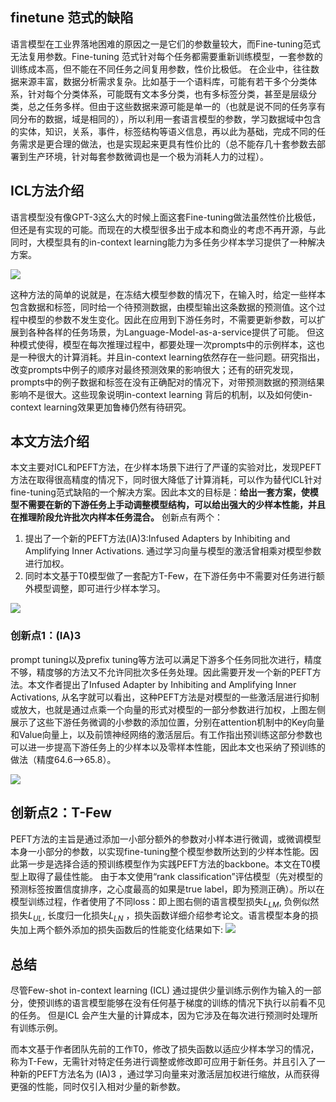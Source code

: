 ## finetune 范式的缺陷
语言模型在工业界落地困难的原因之一是它们的参数量较大，而Fine-tuning范式无法复用参数。Fine-tuning 范式针对每个任务都需要重新训练模型，一套参数的训练成本高，但不能在不同任务之间复用参数，性价比极低。
在企业中，往往数据来源丰富，数据分析需求复杂。比如基于一个语料库，可能有若干多个分类体系，针对每个分类体系，可能既有文本多分类，也有多标签分类，甚至是层级分类，总之任务多样。但由于这些数据来源可能是单一的（也就是说不同的任务享有同分布的数据，域是相同的），所以利用一套语言模型的参数，学习数据域中包含的实体，知识，关系，事件，标签结构等语义信息，再以此为基础，完成不同的任务需求是更合理的做法，也是实现起来更具有性价比的（总不能存几十套参数去部署到生产环境，针对每套参数微调也是一个极为消耗人力的过程）。

## ICL方法介绍
语言模型没有像GPT-3这么大的时候上面这套Fine-tuning做法虽然性价比极低，但还是有实现的可能。而现在的大模型很多出于成本和商业的考虑不再开源，与此同时，大模型具有的in-context learning能力为多任务少样本学习提供了一种解决方案。

![](https://pic4.zhimg.com/80/v2-36394e8a78258f0e7db490819edbdf8f_720w.webp)

这种方法的简单的说就是，在冻结大模型参数的情况下，在输入时，给定一些样本包含数据和标签，同时给一个待预测数据，由模型输出这条数据的预测值。这个过程中模型的参数不发生变化。因此在应用到下游任务时，不需要更新参数，可以扩展到各种各样的任务场景，为Language-Model-as-a-service提供了可能。
但这种模式使得，模型在每次推理过程中，都要处理一次prompts中的示例样本，这也是一种很大的计算消耗。并且in-context learning依然存在一些问题。研究指出，改变prompts中例子的顺序对最终预测效果的影响很大；还有的研究发现，prompts中的例子数据和标签在没有正确配对的情况下，对带预测数据的预测结果影响不是很大。这些现象说明in-context learning 背后的机制，以及如何使in-context learning效果更加鲁棒仍然有待研究。

## 本文方法介绍
本文主要对ICL和PEFT方法，在少样本场景下进行了严谨的实验对比，发现PEFT方法在取得很高精度的情况下，同时很大降低了计算消耗，可以作为替代ICL针对fine-tuning范式缺陷的一个解决方案。因此本文的目标是：**给出一套方案，使模型不需要在新的下游任务上手动调整模型结构，可以给出强大的少样本性能，并且在推理阶段允许批次内样本任务混合。** 创新点有两个：
1. 提出了一个新的PEFT方法(IA)3:Infused Adapters by Inhibiting and Amplifying Inner Activations. 通过学习向量与模型的激活曾相乘对模型参数进行加权。
2. 同时本文基于T0模型做了一套配方T-Few，在下游任务中不需要对任务进行额外模型调整，即可进行少样本学习。

![](https://pic2.zhimg.com/80/v2-a3616b99e2590d6cf4d1b989f7c7aa79_720w.webp)

### 创新点1：(IA)3
prompt tuning以及prefix tuning等方法可以满足下游多个任务同批次进行，精度不够，精度够的方法又不允许同批次多任务处理。因此需要开发一个新的PEFT方法。本文作者提出了Infused Adapter by Inhibiting and Amplifying Inner Activations, 从名字就可以看出，这种PEFT方法是对模型的一些激活层进行抑制或放大，也就是通过点乘一个向量的形式对模型的一部分参数进行加权，上图左侧展示了这些下游任务微调的小参数的添加位置，分别在attention机制中的Key向量和Value向量上，以及前馈神经网络的激活层后。有工作指出预训练这部分参数也可以进一步提高下游任务上的少样本以及零样本性能，因此本文也采纳了预训练的做法（精度64.6-->65.8）。

![](https://pic1.zhimg.com/80/v2-d14e1b6e35a42eb7e657ea316e66dabc_720w.webp)

## 创新点2：T-Few
PEFT方法的主旨是通过添加一小部分额外的参数对小样本进行微调，或微调模型本身一小部分的参数，以实现fine-tuning整个模型参数所达到的少样本性能。因此第一步是选择合适的预训练模型作为实践PEFT方法的backbone。本文在T0模型上取得了最佳性能。
由于本文使用“rank classification”评估模型（先对模型的预测标签按置信度排序，之心度最高的如果是true label，即为预测正确）。所以在模型训练过程，作者使用了不同loss：即上图右侧的语言模型损失$L_{LM}$, 负例似然损失$L_{UL}$, 长度归一化损失$L_{LN}$ ，损失函数详细介绍参考论文。语言模型本身的损失加上两个额外添加的损失函数后的性能变化结果如下:
![](https://pic3.zhimg.com/80/v2-898d5845623a27f413f3fe32db4c026e_720w.webp)

## 总结
尽管Few-shot in-context learning (ICL) 通过提供少量训练示例作为输入的一部分，使预训练的语言模型能够在没有任何基于梯度的训练的情况下执行以前看不见的任务。 但是ICL 会产生大量的计算成本，因为它涉及在每次进行预测时处理所有训练示例。

而本文基于作者团队先前的工作T0，修改了损失函数以适应少样本学习的情况，称为T-Few，无需针对特定任务进行调整或修改即可应用于新任务。并且引入了一种新的PEFT方法名为 (IA)3 ，通过学习向量来对激活层加权进行缩放，从而获得更强的性能，同时仅引入相对少量的新参数。

